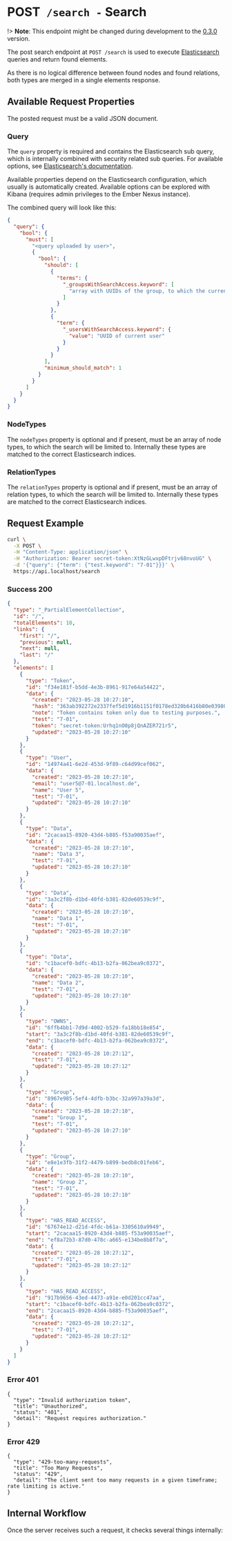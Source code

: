 # <span class="method-post">POST</span>` /search -` Search

<!-- panels:start -->
<!-- div:left-panel -->

!> **Note**: This endpoint might be changed during development to the
[0.3.0](https://github.com/ember-nexus/api/milestone/3) version.

The post search endpoint at `POST /search` is used to execute [Elasticsearch](https://www.elastic.co/) queries and
return found elements.

As there is no logical difference between found nodes and found relations, both types are merged in a single elements
response.

## Available Request Properties

The posted request must be a valid JSON document.

### Query

The `query` property is required and contains the Elasticsearch sub query, which is internally combined with security
related sub queries. For available options, see [Elasticsearch's documentation](https://www.elastic.co/guide/en/elasticsearch/reference/current/query-dsl-match-query.html).

Available properties depend on the Elasticsearch configuration, which usually is automatically created. Available
options can be explored with Kibana (requires admin privileges to the Ember Nexus instance).

The combined query will look like this:

```json
{
  "query": {
    "bool": {
      "must": [
        "<query uploaded by user>",
        {
          "bool": {
            "should": [
              {
                "terms": {
                  "_groupsWithSearchAccess.keyword": [
                    "array with UUIDs of the group, to which the current user has access"
                  ]
                }
              },
              {
                "term": {
                  "_usersWithSearchAccess.keyword": {
                    "value": "UUID of current user"
                  }
                }
              }
            ],
            "minimum_should_match": 1
          }
        }
      ]
    }
  }
}
```

### NodeTypes

The `nodeTypes` property is optional and if present, must be an array of node types, to which the search will be limited
to. Internally these types are matched to the correct Elasticsearch indices.

### RelationTypes

The `relationTypes` property is optional and if present, must be an array of relation types, to which the search will be
limited to. Internally these types are matched to the correct Elasticsearch indices.

## Request Example

```bash
curl \
  -X POST \
  -H "Content-Type: application/json" \
  -H "Authorization: Bearer secret-token:XtNzGLwxpDFtrjv68nvoUG" \
  -d '{"query": {"term": {"test.keyword": "7-01"}}}' \
  https://api.localhost/search
```

<!-- tabs:start -->

### **Success 200**

```json
{
  "type": "_PartialElementCollection",
  "id": "/",
  "totalElements": 10,
  "links": {
    "first": "/",
    "previous": null,
    "next": null,
    "last": "/"
  },
  "elements": [
    {
      "type": "Token",
      "id": "f34e181f-b5dd-4e3b-8961-917e64a54422",
      "data": {
        "created": "2023-05-28 10:27:10",
        "hash": "363ab392272e2337fef5d1916b1151f0178ed320b6416b80e039801cd1fc271e",
        "note": "Token contains token only due to testing purposes.",
        "test": "7-01",
        "token": "secret-token:Urhq1nO0p8jQnAZER721r5",
        "updated": "2023-05-28 10:27:10"
      }
    },
    {
      "type": "User",
      "id": "14974a41-6e2d-453d-9f89-c64d99cef062",
      "data": {
        "created": "2023-05-28 10:27:10",
        "email": "user5@7-01.localhost.de",
        "name": "User 5",
        "test": "7-01",
        "updated": "2023-05-28 10:27:10"
      }
    },
    {
      "type": "Data",
      "id": "2cacaa15-8920-43d4-b885-f53a90035aef",
      "data": {
        "created": "2023-05-28 10:27:10",
        "name": "Data 3",
        "test": "7-01",
        "updated": "2023-05-28 10:27:10"
      }
    },
    {
      "type": "Data",
      "id": "3a3c2f8b-d1bd-40fd-b381-82de60539c9f",
      "data": {
        "created": "2023-05-28 10:27:10",
        "name": "Data 1",
        "test": "7-01",
        "updated": "2023-05-28 10:27:10"
      }
    },
    {
      "type": "Data",
      "id": "c1bacef0-bdfc-4b13-b2fa-062bea9c0372",
      "data": {
        "created": "2023-05-28 10:27:10",
        "name": "Data 2",
        "test": "7-01",
        "updated": "2023-05-28 10:27:10"
      }
    },
    {
      "type": "OWNS",
      "id": "6ffb4bb1-7d9d-4002-b529-fa18bb18e854",
      "start": "3a3c2f8b-d1bd-40fd-b381-82de60539c9f",
      "end": "c1bacef0-bdfc-4b13-b2fa-062bea9c0372",
      "data": {
        "created": "2023-05-28 10:27:12",
        "test": "7-01",
        "updated": "2023-05-28 10:27:12"
      }
    },
    {
      "type": "Group",
      "id": "8967e985-5ef4-4dfb-b3bc-32a997a39a3d",
      "data": {
        "created": "2023-05-28 10:27:10",
        "name": "Group 1",
        "test": "7-01",
        "updated": "2023-05-28 10:27:10"
      }
    },
    {
      "type": "Group",
      "id": "e8e1e3fb-31f2-4479-b899-bedb8c01feb6",
      "data": {
        "created": "2023-05-28 10:27:10",
        "name": "Group 2",
        "test": "7-01",
        "updated": "2023-05-28 10:27:10"
      }
    },
    {
      "type": "HAS_READ_ACCESS",
      "id": "67674e12-d21d-4fdc-b61a-3305610a9949",
      "start": "2cacaa15-8920-43d4-b885-f53a90035aef",
      "end": "ef8a72b3-87d0-478c-a665-e134be8b8f7a",
      "data": {
        "created": "2023-05-28 10:27:12",
        "test": "7-01",
        "updated": "2023-05-28 10:27:12"
      }
    },
    {
      "type": "HAS_READ_ACCESS",
      "id": "917b9656-43ed-4473-a91e-e0d201cc47aa",
      "start": "c1bacef0-bdfc-4b13-b2fa-062bea9c0372",
      "end": "2cacaa15-8920-43d4-b885-f53a90035aef",
      "data": {
        "created": "2023-05-28 10:27:12",
        "test": "7-01",
        "updated": "2023-05-28 10:27:12"
      }
    }
  ]
}
```

### **Error 401**

```problem+json
{
  "type": "Invalid authorization token",
  "title": "Unauthorized",
  "status": "401",
  "detail": "Request requires authorization."
}
```

### **Error 429**

```problem+json
{
  "type": "429-too-many-requests",
  "title": "Too Many Requests",
  "status": "429",
  "detail": "The client sent too many requests in a given timeframe; rate limiting is active."
}
```

<!-- tabs:end -->

<!-- div:right-panel -->

## Internal Workflow

Once the server receives such a request, it checks several things internally:

<div id="graph-container-1" class="graph-container" style="height:1000px"></div>

<!-- panels:end -->

<script>
G6.registerEdge('polyline-edge', {
  draw(cfg, group) {
    const { startPoint, endPoint } = cfg;
    const hgap = Math.abs(endPoint.x - startPoint.x);

    const path = [
      ['M', startPoint.x, startPoint.y],
      [
        'C',
        startPoint.x + hgap / 4,
        startPoint.y,
        endPoint.x - hgap / 2,
        endPoint.y,
        endPoint.x,
        endPoint.y,
      ],
    ];
    const shape = group.addShape('path', {
      attrs: {
        stroke: '#AAB7C4',
        path,
      },
      name: 'path-shape',
    });
    const midPoint = {
      x: (startPoint.x + endPoint.x) / 2,
      y: (startPoint.y + endPoint.y) / 2,
    };
    const label = group.addShape('text', {
      attrs: {
        text: cfg.label + '###########',
        x: midPoint.x,
        y: midPoint.y,
        textAlign: 'center',
        textBaseline: 'middle',
        fill: '#000',
        fontSize: 14,
      },
      name: 'label-shape',
    });
    return shape;
  },
});
renderWorkflow(document.getElementById('graph-container-1'), {
  nodes: [
    { id: 'init', ...workflowStart, label: 'server receives POST-request' },
    { id: 'checkToken', ...workflowDecision, label: 'does request contain token?' },
    { id: 'noTokenAction', ...workflowStep, label: "use default anonymous\nuser for auth" },
    { id: 'checkTokenValidity', ...workflowDecision, label: 'is token valid?' },
    { id: 'checkRateLimit', ...workflowDecision, label: "does request exceed\nrate limit?" },
    { id: 'loadUserGroups', ...workflowStep, label: 'load user groups' },
    { id: 'combineSearchQueries', ...workflowStep, label: "combine user search query\nwith security restricted queries" },
    { id: 'loadElementData', ...workflowStep, label: 'Load element data' },
    { id: 'error401', ...workflowEndError, label: "return 401" },
    { id: 'error404', ...workflowEndError, label: 'return 404' },
    { id: 'error429', ...workflowEndError, label: 'return 429' },
    { id: 'success200', ...workflowEndSuccess , label: "return 200"},
  ],
  edges: [
    { source: 'init', target: 'checkToken', label: '' },
    { source: 'checkToken', target: 'checkTokenValidity', label: 'yes' },
    { source: 'checkToken', target: 'noTokenAction', label: 'no' },
    { source: 'checkTokenValidity', target: 'checkRateLimit', label: 'yes' },
    { source: 'checkTokenValidity', target: 'error401', label: 'no' },
    { source: 'checkRateLimit', target: 'loadUserGroups', label: 'no' },
    { source: 'checkRateLimit', target: 'error429', label: 'yes' },
    { source: 'loadUserGroups', target: 'combineSearchQueries', label: '' },
    { source: 'combineSearchQueries', target: 'loadElementData', label: '' },
    { source: 'loadElementData', target: 'success200' },
    { source: 'checkElementAccess', target: 'error404', label: 'no' },
    { source: 'noTokenAction', target: 'checkRateLimit', label: '', type2: 'polyline-edge' }
  ],
}, 'TB');
</script>
